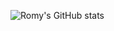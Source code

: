 ![Romy's GitHub stats](https://github-readme-stats.vercel.app/api?username=romysaputrasihananda&show_icons=true&theme=blue-green)
